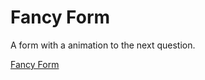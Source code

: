 # Fancy Form

A form with a animation to the next question.

[Fancy Form](https://tjebbemarchand.github.io/fancy-form/)
